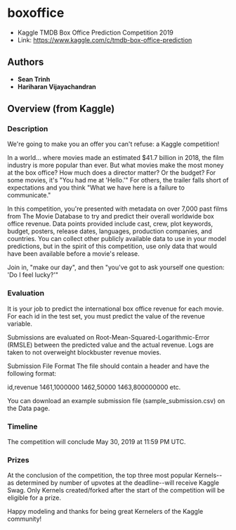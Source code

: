 # boxoffice
* Kaggle TMDB Box Office Prediction Competition 2019
* Link: https://www.kaggle.com/c/tmdb-box-office-prediction
## Authors

* **Sean Trinh**
* **Hariharan Vijayachandran**

## Overview (from Kaggle)

### Description

We're going to make you an offer you can't refuse: a Kaggle competition!

In a world... where movies made an estimated $41.7 billion in 2018, the film industry is more popular than ever. But what movies make the most money at the box office? How much does a director matter? Or the budget? For some movies, it's "You had me at 'Hello.'" For others, the trailer falls short of expectations and you think "What we have here is a failure to communicate."

In this competition, you're presented with metadata on over 7,000 past films from The Movie Database to try and predict their overall worldwide box office revenue. Data points provided include cast, crew, plot keywords, budget, posters, release dates, languages, production companies, and countries. You can collect other publicly available data to use in your model predictions, but in the spirit of this competition, use only data that would have been available before a movie's release.

Join in, "make our day", and then "you've got to ask yourself one question: 'Do I feel lucky?'"

### Evaluation

It is your job to predict the international box office revenue for each movie. For each id in the test set, you must predict the value of the revenue variable. 

Submissions are evaluated on Root-Mean-Squared-Logarithmic-Error (RMSLE) between the predicted value and the actual revenue. Logs are taken to not overweight blockbuster revenue movies.

Submission File Format
The file should contain a header and have the following format:

id,revenue
1461,1000000
1462,50000
1463,800000000
etc.

You can download an example submission file (sample_submission.csv) on the Data page.

### Timeline

The competition will conclude May 30, 2019 at 11:59 PM UTC.

### Prizes

At the conclusion of the competition, the top three most popular Kernels--as determined by number of upvotes at the deadline--will receive Kaggle Swag. Only Kernels created/forked after the start of the competition will be eligible for a prize.

Happy modeling and thanks for being great Kernelers of the Kaggle community!
